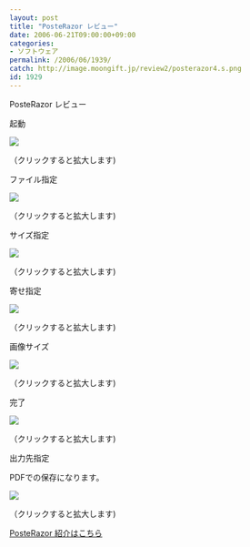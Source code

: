 ```yaml
---
layout: post
title: "PosteRazor レビュー"
date: 2006-06-21T09:00:00+09:00
categories:
- ソフトウェア
permalink: /2006/06/1939/
catch: http://image.moongift.jp/review2/posterazor4.s.png
id: 1929
---
```

PosteRazor レビュー  
<!--more-->

起動

  

[![](http://image.moongift.jp/review2/posterazor1.s.png)](http://image.moongift.jp/review2/posterazor1.png)  
  
（クリックすると拡大します)

  

ファイル指定

  

[![](http://image.moongift.jp/review2/posterazor2.s.png)](http://image.moongift.jp/review2/posterazor2.png)  
  
（クリックすると拡大します)

  

サイズ指定

  

[![](http://image.moongift.jp/review2/posterazor3.s.png)](http://image.moongift.jp/review2/posterazor3.png)  
  
（クリックすると拡大します)

  

寄せ指定

  

[![](http://image.moongift.jp/review2/posterazor4.s.png)](http://image.moongift.jp/review2/posterazor4.png)  
  
（クリックすると拡大します)

  

画像サイズ

  

[![](http://image.moongift.jp/review2/posterazor5.s.png)](http://image.moongift.jp/review2/posterazor5.png)  
  
（クリックすると拡大します)

  

完了

  

[![](http://image.moongift.jp/review2/posterazor6.s.png)](http://image.moongift.jp/review2/posterazor6.png)  
  
（クリックすると拡大します)

  

出力先指定

  

PDFでの保存になります。

  

[![](http://image.moongift.jp/review2/posterazor7.s.png)](http://image.moongift.jp/review2/posterazor7.png)  
  
（クリックすると拡大します)

  

[PosteRazor 紹介はこちら](http://oss.moongift.jp/intro/i-1936.html)

